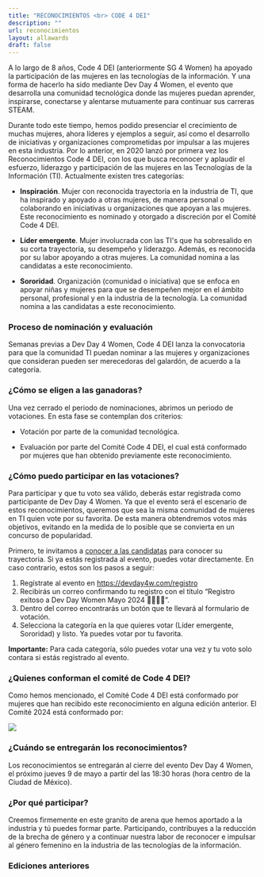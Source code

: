 ```yaml
---
title: "RECONOCIMIENTOS <br> CODE 4 DEI"
description: ""
url: reconocimientos
layout: allawards
draft: false
---
```


A  lo largo de 8 años, Code 4 DEI (anteriormente SG 4 Women) ha apoyado la participación de las mujeres en las tecnologías de la información. Y una forma de hacerlo ha sido mediante Dev Day 4 Women, el evento que desarrolla una comunidad tecnológica donde las mujeres puedan aprender, inspirarse, conectarse y alentarse mutuamente para continuar sus carreras STEAM.

Durante todo este tiempo, hemos podido presenciar el crecimiento de muchas mujeres, ahora líderes y ejemplos a seguir, así como el desarrollo de iniciativas y organizaciones comprometidas por impulsar a las mujeres en esta industria. Por lo anterior, en 2020 lanzó por primera vez los Reconocimientos Code 4 DEI, con los que busca reconocer y aplaudir el esfuerzo, liderazgo y participación de las mujeres en las Tecnologías de la Información (TI).
Actualmente existen tres categorías:

* **Inspiración**. Mujer con reconocida trayectoria en la industria de TI, que ha inspirado y apoyado a otras mujeres, de manera personal o colaborando en iniciativas u organizaciones que apoyan a las mujeres. Este reconocimiento es nominado y otorgado a discreción  por el Comité Code 4 DEI.

* **Líder emergente**. Mujer involucrada con las TI's que ha sobresalido en su corta trayectoria, su desempeño y liderazgo. Además, es reconocida por su labor apoyando a otras mujeres. La comunidad nomina a las candidatas a este reconocimiento.

* **Sororidad**. Organización (comunidad o iniciativa) que se enfoca en apoyar niñas y mujeres para que se desempeñen mejor en el ámbito personal, profesional y en la industria de la tecnología. La comunidad nomina a las candidatas a este reconocimiento.

### Proceso de nominación y evaluación

Semanas previas a Dev Day 4 Women, Code 4 DEI lanza la convocatoria para que la comunidad TI puedan nominar a las mujeres y organizaciones que consideran pueden ser merecedoras del galardón, de acuerdo a la categoría.

### ¿Cómo se eligen a las ganadoras?

Una vez cerrado el periodo de nominaciones, abrimos un periodo de votaciones. En esta fase se contemplan dos criterios:


* Votación por parte de la comunidad tecnológica.

* Evaluación por parte del Comité Code 4 DEI, el cual está conformado por mujeres que han obtenido previamente este reconocimiento.


### ¿Cómo puedo participar en las votaciones?

Para participar y que tu voto sea válido, deberás estar registrada como participante de Dev Day 4 Women. Ya que el evento será el escenario de estos reconocimientos, queremos que sea la misma comunidad de mujeres en TI quien vote por su favorita. De esta manera obtendremos votos más objetivos, evitando en la medida de lo posible que se convierta en un concurso de popularidad.


Primero, te invitamos a [conocer a las candidatas](/votaciones-code4dei) para conocer su trayectoria. Si ya estás registrada al evento, puedes votar directamente. En caso contrario, estos son los pasos a seguir:

1. Regístrate al evento en https://devday4w.com/registro
2. Recibirás un correo confirmando tu registro con el título “Registro exitoso a Dev Day Women Mayo 2024 👨‍💻👩‍💻”.
3. Dentro del correo encontrarás un botón que te llevará al formulario de votación.
4. Selecciona la categoría en la que quieres votar (Líder emergente, Sororidad) y listo. Ya puedes votar por tu favorita.


**Importante:** Para cada categoría, sólo puedes votar una vez y tu voto solo contara si estás registrado al evento.

### ¿Quienes conforman el comité de Code 4 DEI?


Como hemos mencionado, el Comité Code 4 DEI está conformado por mujeres que han recibido este reconocimiento en alguna edición anterior. El Comité 2024 está conformado por: 


<img src="/images/comite.png" class="img-fluid mx-auto d-block" >
<br>

### ¿Cuándo se entregarán los reconocimientos?

Los reconocimientos se entregarán al cierre del evento Dev Day 4 Women, el próximo jueves 9 de mayo a partir del las 18:30 horas (hora centro de la Ciudad de México).

### ¿Por qué participar?

Creemos firmemente en este granito de arena que hemos aportado a la industria y tú puedes formar parte. Participando, contribuyes a la reducción de la brecha de género y a continuar nuestra labor de reconocer e impulsar al género femenino en la industria de las tecnologías de la información.

### Ediciones anteriores